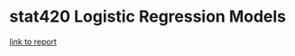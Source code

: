 # stat420 Logistic Regression Models  
[link to report](https://steve303.github.io/stat420_logisticRegModels/w10-hw-steven36.html)  

